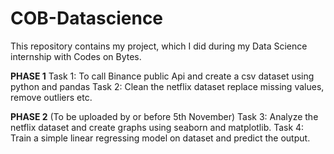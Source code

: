 # COB-Datascience
This repository contains my project, which I did during my Data Science internship with Codes on Bytes.

**PHASE 1**
  Task 1: To call Binance public Api and create a csv dataset using python and pandas
  Task 2: Clean the netflix dataset replace missing values, remove outliers etc.

**PHASE 2** (To be uploaded by or before 5th November)
  Task 3: Analyze the netflix dataset and create graphs using seaborn and matplotlib.
  Task 4: Train a simple linear regressing model on dataset and predict the output.
